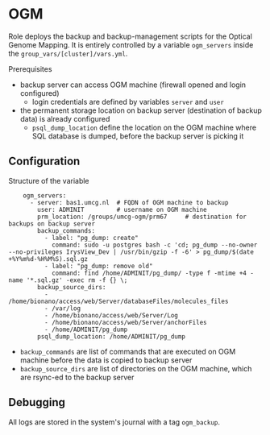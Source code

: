 # OGM

Role deploys the backup and backup-management scripts for the Optical Genome Mapping.
It is entirely controlled by a variable `ogm_servers` inside the `group_vars/[cluster]/vars.yml`.

Prerequisites
 - backup server can access OGM machine (firewall opened and login configured)
   - login credentials are defined by variables `server` and `user`
 - the permanent storage location on backup server (destination of backup data) is already configured
   - `psql_dump_location` define the location on the OGM machine where SQL database is dumped, before the backup server is picking it
   

## Configuration

Structure of the variable

```
    ogm_servers:
      - server: bas1.umcg.nl  # FQDN of OGM machine to backup
        user: ADMINIT         # username on OGM machine
        prm_location: /groups/umcg-ogm/prm67     # destination for backups on backup server
        backup_commands:
          - label: "pg_dump: create"
            command: sudo -u postgres bash -c 'cd; pg_dump --no-owner --no-privileges IrysView_Dev | /usr/bin/gzip -f -6' > pg_dump/$(date +%Y%m%d-%H%M%S).sql.gz
          - label: "pg_dump: remove old"
            command: find /home/ADMINIT/pg_dump/ -type f -mtime +4 -name '*.sql.gz' -exec rm -f {} \;
        backup_source_dirs:
          - /home/bionano/access/web/Server/databaseFiles/molecules_files
          - /var/log
          - /home/bionano/access/web/Server/Log
          - /home/bionano/access/web/Server/anchorFiles
          - /home/ADMINIT/pg_dump
        psql_dump_location: /home/ADMINIT/pg_dump
```

 - `backup_commands` are list of commands that are executed on OGM machine before the data is copied to backup server
 - `backup_source_dirs` are list of directories on the OGM machine, which are rsync-ed to the backup server


## Debugging

All logs are stored in the system's journal with a tag `ogm_backup`.
